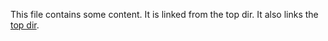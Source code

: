 This file contains some content.  It is linked from the top dir.
It also links the [top dir](../test.md).
